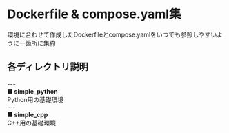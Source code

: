 # Dockerfile & compose.yaml集
環境に合わせて作成したDockerfileとcompose.yamlをいつでも参照しやすいように一箇所に集約

## 各ディレクトリ説明
--- <br>
**■ simple_python** <br>
Python用の基礎環境 <br>
--- <br>
**■ simple_cpp** <br>
C++用の基礎環境